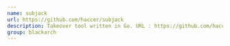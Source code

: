 ```yaml
---
name: subjack
url: https://github.com/haccer/subjack
description: Takeover tool written in Go. URL : https://github.com/haccer/subjack Groups : blackarch blackarch-scanner
group: blackarch
---
```

